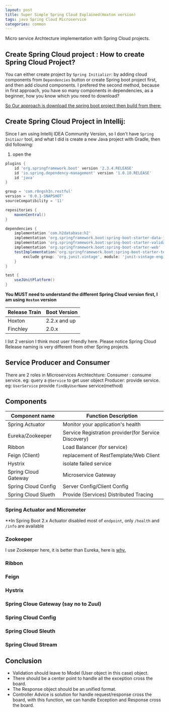 ```yaml
---
layout: post
title: Super Simple Spring Cloud Explained(Hoxton version) 
tags: java Spring Cloud Microservice 
categories: common
---
```


Micro service Archtecture implementation with Spring Cloud projects.

## Create Spring Cloud project : How to create Spring Cloud Project?

You can either create project by `Spring Initializr`: by adding cloud components from `Dependencies` button or create Spring boot project first, and then add clound components. I prefered the second method, because in first approach, you have so many components in dependencies, as a beginner, how you know which you need to download?

<u>So Our approach is download the spring boot project then build from there:</u>

## Create Spring Cloud Project in Intellij:
Since I am using Intellij IDEA Community Version, so I don't have `Spring Initiazr` tool, and what I did is create a new Java project with Gradle, then did following:

1. open the 


~~~gradle
plugins {
	id 'org.springframework.boot' version '2.3.4.RELEASE'
	id 'io.spring.dependency-management' version '1.0.10.RELEASE'
	id 'java'
}

group = 'com.r0ngsh3n.restful'
version = '0.0.1-SNAPSHOT'
sourceCompatibility = '11'

repositories {
	mavenCentral()
}

dependencies {
	implementation 'com.h2database:h2'
	implementation 'org.springframework.boot:spring-boot-starter-data-jpa'
	implementation 'org.springframework.boot:spring-boot-starter-validation'
	implementation 'org.springframework.boot:spring-boot-starter-web'
	testImplementation('org.springframework.boot:spring-boot-starter-test') {
		exclude group: 'org.junit.vintage', module: 'junit-vintage-engine'
	}
}

test {
	useJUnitPlatform()
}
~~~

<Strong>You MUST need to understand the different Spring Cloud version first, I am using `Hoston` version</Strong>

| Release Train | Boot Version |
|---------------|--------------|
| Hoxton        | 2.2.x and up |
| Finchley      | 2.0.x        |

I list 2 version I think most user friendly here. Please notice Spring Cloud Release naming is very different from other Spring projects.

## Service Producer and Consumer
There are 2 roles in Microservices Archtechture: 
Consumer : consume service. eg: query a `@Service` to get user object
Producer:  provide service. eg: `UserService` provide `findByUserName` service(method)

## Components

| Component name | Function Description             |
|----------------|----------------------------------|
| Spring Actuator| Monitor your application's health|
| Eureka/Zookeeper | Service Registration provider(for Service Discovery)  |
| Ribbon         | Load Balancer (for service)|
| Feign (Client) | replacement of RestTemplate/Web Client|
| Hystrix|isolate failed service |
| Spring Cloud Gateway | Microservice Gateway|
| Spring Cloud Config | Server Config/Client Config|
| Spring Cloud Slueth | Provide (Services) Distributed Tracing|


### Spring Actuator and Micrometer
**In Spring Boot 2.x Actuator disabled most of `endpoint`, only `/health` and `/info` are available

### Zookeeper
I use Zookeeper here, it is better than Eureka, here is [why.](https://medium.com/knerd/eureka-why-you-shouldnt-use-zookeeper-for-service-discovery-4932c5c7e764)

### Ribbon

### Feign

### Hystrix

### Spring Cloue Gateway (say no to Zuul)
### Spring Cloud Config
### Spring Cloud Sleuth
### Spring Cloud Stream

## Conclusion

* Validation should leave to Model (User object in this case) object.
* There should be a center point to handle all the exception cross the board.
* The Response object should be an unified format.
* Controller Advice is solution for handle request/response cross the board, with this function, we can handle Exception and Response cross the board.
